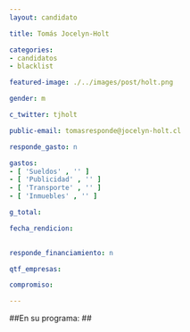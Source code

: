 ```yaml
---
layout: candidato

title: Tomás Jocelyn-Holt

categories: 
- candidatos
- blacklist

featured-image: ./../images/post/holt.png

gender: m

c_twitter: tjholt

public-email: tomasresponde@jocelyn-holt.cl

responde_gasto: n

gastos:
- [ 'Sueldos' , '' ]
- [ 'Publicidad' , '' ]
- [ 'Transporte' , '' ]
- [ 'Inmuebles' , '' ]

g_total:

fecha_rendicion:

 
responde_financiamiento: n

qtf_empresas:

compromiso:

---
```

##En su programa: ##



